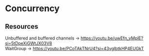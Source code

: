 # Concurrency
## Resources
Unbuffered and buffered channels -> https://youtu.be/uwEfn_yMplE?si=5tDpeXiGWtJX03V8
<br>
WaitGroup -> https://youtu.be/PCoTAkTNrU4?si=43vgIbtkHP4EUGkT
